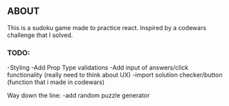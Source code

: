 ## ABOUT
This is a sudoku game made to practice react. Inspired by a codewars challenge that I solved.

### TODO:
-Styling
-Add Prop Type validations
-Add input of answers/click functionality (really need to think about UX)
-import solution checker/button (function that i made in codewars)

Way down the line:
-add random puzzle generator
